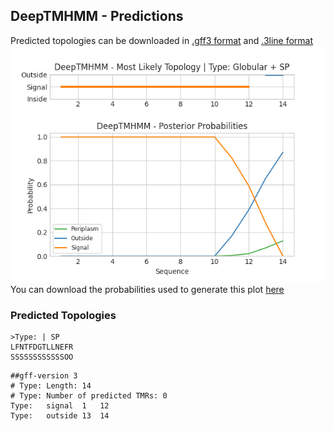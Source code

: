 ## DeepTMHMM - Predictions
Predicted topologies can be downloaded in [.gff3 format](TMRs.gff3) and [.3line format](predicted_topologies.3line)
![picture](plot.png)
You can download the probabilities used to generate this plot [here](Type:_probs.csv)
### Predicted Topologies
```
>Type: | SP
LFNTFDGTLLNEFR
SSSSSSSSSSSSOO

```


```
##gff-version 3
# Type: Length: 14
# Type: Number of predicted TMRs: 0
Type:	signal	1	12				
Type:	outside	13	14				

```
